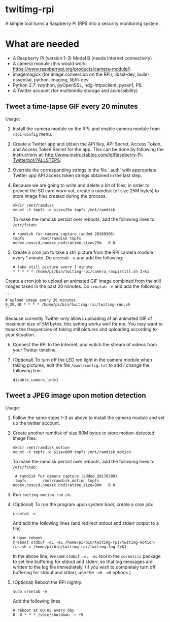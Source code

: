 # twitimg-rpi
A simple tool turns a Raspberry Pi (RPi) into a security monitoring system.

# What are needed
- A Raspberry Pi (version 1-3) Model B (needs Internet connectivity)
- A camera module (this would work: https://www.raspberrypi.org/products/camera-module/)
- imagemagick (for image conversion on the RPi), libssl-dev, build-essential,
  python-imaging, libffi-dev
- Python 2.7: twython, pyOpenSSL, ndg-httpsclient, pyasn1, PIL
- A Twitter account (for multimedia storage and accessibility)

## Tweet a time-lapse GIF every 20 minutes

Usage:

1. Install the camera module on the RPi, and enable camera module from `rspi-config` menu.

2. Create a Twitter app and obtain the API Key, API Secret, Access Token, and Access Token Secret for the app. This can be done by following the instructions at: http://www.instructables.com/id/Raspberry-Pi-Twitterbot/?ALLSTEPS.

3. Override the corresponding strings in the file '.auth' with appropriate Twitter app API access token strings obtained in the last step.

4. Because we are going to write and delete a lot of files, in order to prevent the SD card worn out, create a ramdisk (of size 25M bytes) to store image files created during the process.
    ```
    mkdir /mnt/ramdisk
    mount -t tmpfs -o size=25m tmpfs /mnt/ramdisk
    ```
   To make the ramdisk persist over reboots, add the following lines to `/etc/fstab`:

    ```
    # ramdisk for camera capture (added 20160306)
    tmpfs       /mnt/ramdisk tmpfs   nodev,nosuid,noexec,nodiratime,size=25m   0 0
    ``` 
5. Create a cron job to take a still picture from the RPi camera module every 1 minute. Do `crontab -e` and add the following:

    ```
    # take still picture every 1 minute
    * * * * * /home/pi/bin/twitimg-rpi/camera_raspistill.sh 2>&1
    ```

  Create a cron job to upload an animated GIF image combined from the still images taken in the past 20 minutes. Do `crontab -e` and add the following:

    ```
    # upload image every 20 minutes
    0,20,40 * * * * /home/pi/bin/twitimg-rpi/twitimg-run.sh
    ```

  Because currently Twitter only allows uploading of an animated GIF of maximum size of 5M bytes, this setting works well for me. You may want to tweak the frequencies of taking still pictures and uploading according to your situation.

6. Connect the RPi to the Internet, and watch the stream of videos from your Twitter timeline.

7. (Optional) To turn off the LED red light in the camera module when taking pictures, edit the file `/boot/config.txt` to add / change the following line:
    ```
    disable_camera_led=1
    ```
## Tweet a JPEG image upon motion detection

Usage:

1. Follow the same steps 1-3 as above to install the camera module and set up the twitter account.

2. Create another ramdisk of size 80M bytes to store motion-detected image files.
   ```
   mkdir /mnt/ramdisk_motion
   mount -t tmpfs -o size=80M tmpfs /mnt/ramdisk_motion 
   ```

   To make the ramdisk persist over reboots, add the following lines to `/etc/fstab`:
   ```
    # ramdisk for camera capture (added 20170309)
    tmpfs       /mnt/ramdisk_motion tmpfs   nodev,nosuid,noexec,nodiratime,size=80m   0 0
   ``` 

3. Run `twitimg-motion-run.sh`.

4. (Optional) To run the program upon system boot, create a cron job:
   ```
   crontab -e
   ```
   And add the following lines (and redirect stdout and stderr output 
   to a file)
   ```
   # Upon reboot
   @reboot stdbuf -oL -eL /home/pi/bin/twitimg-rpi/twitimg-motion-run.sh > /home/pi/bin/twitimg-rpi/twitimg.log 2>&1
   ```
   In the above line, we use `stdbuf -oL -eL` tool in the `coreutils`
   package to set line buffering for stdout and stderr, so that log
   messages are written to the log file immediately. (If you wish to
   completely turn off buffering for stdout and stderr, use the `-o0
   -e0` options.)

5. (Optional) Reboot the RPI nightly.
   ```
   sudo crontab -e
   ```
   Add the following lines
   ```
   # reboot at 00:05 every day
   0  0 * * * /sbin/shutdown -r +5 
   ```


